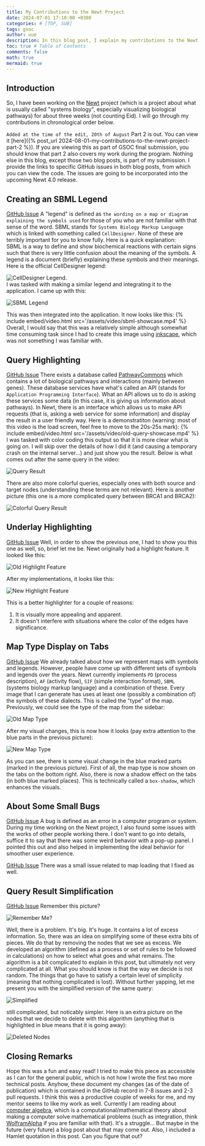 ```yaml
---
title: My Contributions to the Newt Project
date: 2024-07-01 17:10:00 +0300
categories: # [TOP, SUB]
tags: gsoc
author: uue
description: In this blog post, I explain my contributions to the Newt project over around 3 weeks.
toc: true # Table of Contents
comments: false
math: true
mermaid: true 
---
```


## Introduction
So, I have been working on the [Newt](https://web.newteditor.org/) project (which is a project about what is usually called "systems biology", especially visualizing biological pathways) for about three weeks (not counting Eid). I will go through my contributions in chronological order below.

`Added at the time of the edit, 20th of August` Part 2 is out. You can view it [here]({% post_url 2024-08-01-my-contributions-to-the-newt-project-part-2 %}). If you are viewing this as part of GSOC final submission, you should know that part 2 also covers my work during the program. Nothing else in this blog, except those two blog posts, is part of my submission. I provide the links to specific GitHub issues in both blog posts, from which you can view the code. The issues are going to be incorporated into the upcoming Newt 4.0 release.

## Creating an SBML Legend
[GitHub Issue](https://github.com/iVis-at-Bilkent/newt/issues/696) A "legend" is defined as `the wording on a map or diagram explaining the symbols used` for those of you who are not familiar with that sense of the word. SBML stands for `Systems Biology Markup Language` which is linked with something called `CellDesigner`. None of these are terribly important for you to know fully. Here is a quick explanation:  
SBML is a way to define and show biochemical reactions with certain signs such that there is very little confusion about the meaning of the symbols. A legend is a document (briefly) explaining these symbols and their meanings. Here is the official CellDesigner legend:


![CellDesigner Legend](/assets/img/CellDesigner.png).  
I was tasked with making a similar legend and integrating it to the application. I came up with this:  


![SBML Legend](/assets/img/sbml-legend.png)


This was then integrated into the application. It now looks like this:
{% 
	include embed/video.html 
	src='/assets/video/sbml-showcase.mp4' 
%}
Overall, I would say that this was a relatively simple although somewhat time consuming task since I had to create this image using [inkscape](https://inkscape.org/), which was not something I was familiar with.

## Query Highlighting
[GitHub Issue](https://github.com/iVis-at-Bilkent/newt/issues/389) There exists a database called [PathwayCommons](https://www.pathwaycommons.org/) which contains a lot of biological pathways and interactions (mainly between genes). These database services have what's called an API (stands for `Application Programming Interface`). What an API allows us to do is asking these services some data (in this case, it is giving us information about pathways). In Newt, there is an interface which allows us to make API requests (that is, asking a web service for some information) and display the result in a user friendly way. Here is a demonstratiton (warning: most of this video is the load screen, feel free to move to the 20s-25s mark):
{% 
	include embed/video.html 
	src='/assets/video/old-query-showcase.mp4' 
%}
I was tasked with color coding this output so that it is more clear what is going on. I will skip over the details of how I did it (and causing a temporary crash on the internal server...) and just show you the result. Below is what comes out after the same query in the video:


![Query Result](/assets/img/color-coded-query.png)


There are also more colorful queries, especially ones with both source and target nodes (understanding these terms are not relevant). Here is another picture (this one is a more complicated query between BRCA1 and BRCA2):


![Colorful Query Result](/assets/img/colorful-coded-query.png)

## Underlay Highlighting
[GitHub Issue](https://github.com/iVis-at-Bilkent/newt/issues/713) Well, in order to show the previous one, I had to show you this one as well, so, brief let me be. Newt originally had a highlight feature. It looked like this:


![Old Highlight Feature](/assets/img/old-highlight.png)  

After my implementations, it looks like this:  


![New Highlight Feature](/assets/img/new-highlight.png)  


This is a better highlighter for a couple of reasons:
1. It is visually more appealing and apparent.
2. It doesn't interfere with situations where the color of the edges have significance.

## Map Type Display on Tabs
[GitHub Issue](https://github.com/iVis-at-Bilkent/newt/issues/715) We already talked about how we represent maps with symbols and legends. However, people have come up with different sets of symbols and legends over the years. Newt currently implements `PD` (process description), `AF` (activity flow), `SIF` (simple interaction format), `SBML` (systems biology markup language) and a combination of these. Every image that I can generate has uses at least one (possibly a combination of) the symbols of these dialects. This is called the "type" of the map. Previously, we could see the type of the map from the sidebar:


![Old Map Type](/assets/img/map-type-demo-old.png)  


After my visual changes, this is now how it looks (pay extra attention to the blue parts in the previous picture):


![New Map Type](/assets/img/map-type-demo-new.png)


As you can see, there is some visual change in the blue marked parts (marked in the previous picture). First of all, the map type is now shown on the tabs on the bottom right. Also, there is now a shadow effect on the tabs (in both blue marked places). This is technically called a `box-shadow`, which enhances the visuals.

## About Some Small Bugs
[GitHub Issue](https://github.com/iVis-at-Bilkent/newt/issues/719) A bug is defined as an error in a computer program or system. During my time working on the Newt project, I also found some issues with the works of other people working there. I don't want to go into details, suffice it to say that there was some weird behavior with a pop-up panel. I pointed this out and also helped in implementing the ideal behavior for smoother user experience. 

[GitHub Issue](https://github.com/iVis-at-Bilkent/newt/issues/723) There was a small issue related to map loading that I fixed as well.


## Query Result Simplification
[GitHub Issue](https://github.com/iVis-at-Bilkent/newt/issues/722) Remember this picture?


![Remember Me?](/assets/img/colorful-coded-query.png)


Well, there is a problem. It's big. It's huge. It contains a lot of excess information. So, there was an idea on simplifying some of these extra bits of pieces. We do that by removing the nodes that we see as excess. We developed an algorithm (defined as a process or set of rules to be followed in calculations) on how to select what goes and what remains. The algorithm is a bit complicated to explain in this post, but ultimately not very complicated at all. What you should know is that the way we decide is not random. The things that go have to satisfy a certain level of simplicity (meaning that nothing complicated is lost). Without further yapping, let me present you with the simplified version of the same query:


![Simplified](/assets/img/simplified.png)


still complicated, but noticably simpler. Here is an extra picture on the nodes that we decide to delete with this algorithm (anything that is highlighted in blue means that it is going away):


![Deleted Nodes](/assets/img/deleted-nodes.png)


## Closing Remarks
Hope this was a fun and easy read! I tried to make this piece as accessible as I can for the general public, which is not how I wrote the first two more technical posts. Anyhow, these document my changes (as of the date of publication) which is contained in the GitHub record in 7-8 issues and 2-3 pull requests. I think this was a productive couple of weeks for me, and my mentor seems to like my work as well. Currently I am reading about [computer algebra](https://en.wikipedia.org/wiki/Computer_algebra), which is a computational/mathematical theory about making a computer solve mathematical problems (such as integration, think [WolframAlpha](https://www.wolframalpha.com/) if you are familiar with that). It's a struggle... But maybe in the future (very future) a blog post about that may come out. Also, I included a Hamlet quotation in this post. Can you figure that out? 
